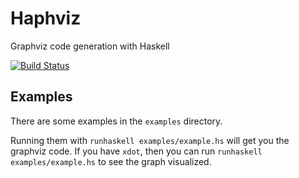 # Haphviz
Graphviz code generation with Haskell

[![Build Status](https://travis-ci.org/NorfairKing/haphviz.svg?branch=master)](https://travis-ci.org/NorfairKing/haphviz)

## Examples

There are some examples in the `examples` directory.

Running them with `runhaskell examples/example.hs` will get you the graphviz code.
If you have `xdot`, then you can run `runhaskell examples/example.hs` to see the graph visualized.
